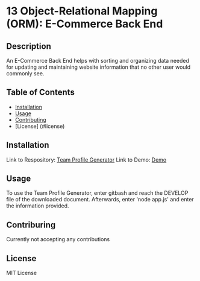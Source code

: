 # 13 Object-Relational Mapping (ORM): E-Commerce Back End

## Description

An E-Commerce Back End helps with sorting and organizing data needed for updating and maintaining website information that no other user would commonly see.

## Table of Contents

- [Installation](#installation)
- [Usage](#usage)
- [Contributing](#contriburing)
- [License] (#license)

## Installation

Link to Respository: <a href="https://github.com/FrancisLao9/E-Commerce-Back-End">Team Profile Generator</a>
Link to Demo: <a href="https://drive.google.com/file/d/1WZlXlAf2DsC29BpqhkPlmiqH2KRTdrii/view">Demo</a>
## Usage

To use the Team Profile Generator, enter gitbash and reach the DEVELOP file of the downloaded document. Afterwards, enter 'node app.js' and enter the information provided.

## Contriburing

Currently not accepting any contributions

## License

MIT License


